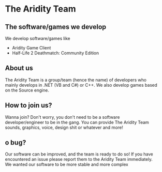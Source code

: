 # The Aridity Team
## The software/games we develop
We develop software/games like
- Aridity Game Client
- Half-Life 2 Deathmatch: Community Edition

## About us
The Aridity Team is a group/team (hence the name) of developers who mainly develops in .NET (VB and C#) or C++. We also develop games based on the Source engine.

## How to join us?
Wanna join? Don't worry, you don't need to be a software developer/engineer to be in the gang. You can provide The Aridity Team sounds, graphics, voice, design shit or whatever and more!

## o bug?
Our software can be improved, and the team is ready to do so! If you have encountered an issue please report them to the Aridity Team immediately. We wanted our software to be more stable and more complex
